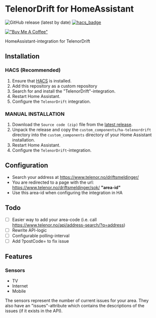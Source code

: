 # TelenorDrift for HomeAssistant

![GitHub release (latest by date)](https://img.shields.io/github/v/release/sindrebroch/ha-telenordrift?style=flat-square)
[![hacs_badge](https://img.shields.io/badge/HACS-Custom-41BDF5.svg)](https://github.com/hacs/integration)

[!["Buy Me A Coffee"](https://www.buymeacoffee.com/assets/img/custom_images/orange_img.png)](https://www.buymeacoffee.com/sindrebroch)

HomeAssistant-integration for TelenorDrift

## Installation

### HACS (Recommended)

1. Ensure that [HACS](https://hacs.xyz/) is installed.
2. Add this repository as a custom repository
3. Search for and install the "TelenorDrift"-integration.
4. Restart Home Assistant.
5. Configure the `TelenorDrift` integration.

### MANUAL INSTALLATION

1. Download the `Source code (zip)` file from the
   [latest release](https://github.com/sindrebroch/ha-telenordrift/releases/latest).
2. Unpack the release and copy the `custom_components/ha-telenordrift` directory
   into the `custom_components` directory of your Home Assistant
   installation.
3. Restart Home Assistant.
4. Configure the `TelenorDrift`-integration.

## Configuration
- Search your address at https://www.telenor.no/driftsmeldinger/
- You are redirected to a page with the url: https://www.telenor.no/driftsmeldinger/sok/ **"area-id"**
- Use this area-id when configuring the integration in HA

## Todo
- [ ] Easier way to add your area-code (i.e. call https://www.telenor.no/api/address-search/?q=address)
- [ ] Rewrite API-logic
- [ ] Configurable polling-interval
- [ ] Add ?postCode=<postCode> to fix issue

## Features
### Sensors
- TV
- Internet
- Mobile

The sensors represent the number of current issues for your area. They also have an "issues"-attribute which contains the descriptions of the issues (if it exists in the API).


